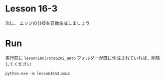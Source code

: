 # Lesson 16-3

次に、 エッジの分岐を自動生成しましょう  

# Run

実行前に `lesson16n3/step2n2_auto` フォルダーが既に作成されていれば、削除してください  

```shell
python.exe -m lesson16n3.main
```
